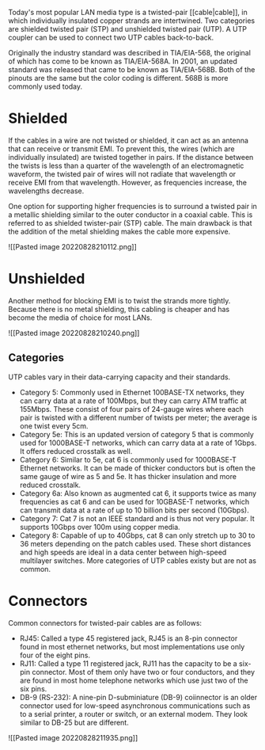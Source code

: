 Today's most popular LAN media type is a twisted-pair [[cable|cable]], in which individually insulated copper strands are intertwined. Two categories are shielded twisted pair (STP) and unshielded twisted pair (UTP). A UTP coupler can be used to connect two UTP cables back-to-back.

Originally the industry standard was described in TIA/EIA-568, the original of which has come to be known as TIA/EIA-568A. In 2001, an updated standard was released that came to be known as TIA/EIA-568B. Both of the pinouts are the same but the color coding is different. 568B is more commonly used today.

# Shielded
If the cables in a wire are not twisted or shielded, it can act as an antenna that can receive or transmit EMI. To prevent this, the wires (which are individually insulated) are twisted together in pairs. If the distance between the twists is less than a quarter of the wavelength of an electromagnetic waveform, the twisted pair of wires will not radiate that wavelength or receive EMI from that wavelength. However, as frequencies increase, the wavelengths decrease.

One option for supporting higher frequencies is to surround a twisted pair in a metallic shielding similar to the outer conductor in a coaxial cable. This is referred to as shielded twister-pair (STP) cable. The main drawback is that the addition of the metal shielding makes the cable more expensive.

![[Pasted image 20220828210112.png]]

# Unshielded
Another method for blocking EMI is to twist the strands more tightly. Because there is no metal shielding, this cabling is cheaper and has become the media of choice for most LANs.

![[Pasted image 20220828210240.png]]

## Categories
UTP cables vary in their data-carrying capacity and their standards.
- Category 5: Commonly used in Ethernet 100BASE-TX networks, they can carry data at a rate of 100Mbps, but they can carry ATM traffic at 155Mbps. These consist of four pairs of 24-gauge wires where each pair is twisted with a different number of twists per meter; the average is one twist every 5cm.
- Category 5e: This is an updated version of category 5 that is commonly used for 1000BASE-T networks, which can carry data at a rate of 1Gbps. It offers reduced crosstalk as well.
- Category 6: Similar to 5e, cat 6 is commonly used for 1000BASE-T Ethernet networks. It can be made of thicker conductors but is often the same gauge of wire as 5 and 5e. It has thicker insulation and more reduced crosstalk.
- Category 6a: Also known as augmented cat 6, it supports twice as many frequencies as cat 6 and can be used for 10GBASE-T networks, which can transmit data at a rate of up to 10 billion bits per second (10Gbps).
- Category 7: Cat 7 is not an IEEE standard and is thus not very popular. It supports 10Gbps over 100m using copper media.
- Category 8: Capable of up to 40Gbps, cat 8 can only stretch up to 30 to 36 meters depending on the patch cables used. These short distances and high speeds are ideal in a data center between high-speed multilayer switches.
More categories of UTP cables existy but are not as common.

# Connectors
Common connectors for twisted-pair cables are as follows:
- RJ45: Called a type 45 registered jack, RJ45 is an 8-pin connector found in most ethernet networks, but most implementations use only four of the eight pins.
- RJ11: Called a type 11 registered jack, RJ11 has the capacity to be a six-pin connector. Most of them only have two or four conductors, and they are found in most home telephone networks which use just two of the six pins.
- DB-9 (RS-232): A nine-pin D-subminiature (DB-9) coiinnector is an older connector used for low-speed asynchronous communications such as to a serial printer, a router or switch, or an external modem. They look similar to DB-25 but are different.

![[Pasted image 20220828211935.png]]
